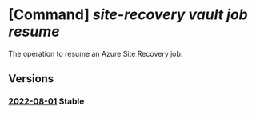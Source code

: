 # [Command] _site-recovery vault job resume_

The operation to resume an Azure Site Recovery job.

## Versions

### [2022-08-01](/Resources/mgmt-plane/L3N1YnNjcmlwdGlvbnMve30vcmVzb3VyY2Vncm91cHMve30vcHJvdmlkZXJzL21pY3Jvc29mdC5yZWNvdmVyeXNlcnZpY2VzL3ZhdWx0cy97fS9yZXBsaWNhdGlvbmpvYnMve30vcmVzdW1l/2022-08-01.xml) **Stable**

<!-- mgmt-plane /subscriptions/{}/resourcegroups/{}/providers/microsoft.recoveryservices/vaults/{}/replicationjobs/{}/resume 2022-08-01 -->
